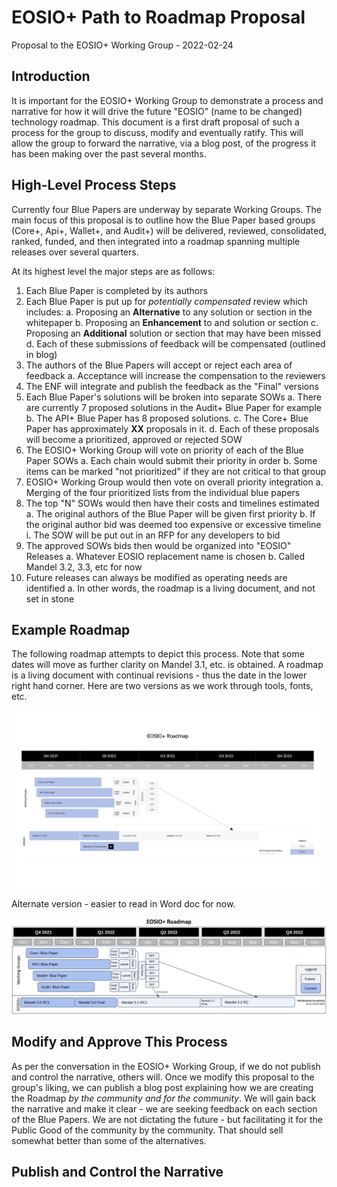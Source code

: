 # EOSIO+ Path to Roadmap Proposal

Proposal to the EOSIO+ Working Group - 2022-02-24

## Introduction

It is important for the EOSIO+ Working Group to demonstrate a process and narrative for how it will drive the future &quot;EOSIO&quot; (name to be changed) technology roadmap. This document is a first draft proposal of such a process for the group to discuss, modify and eventually ratify. This will allow the group to forward the narrative, via a blog post, of the progress it has been making over the past several months.

## High-Level Process Steps

Currently four Blue Papers are underway by separate Working Groups. The main focus of this proposal is to outline how the Blue Paper based groups (Core+, Api+, Wallet+, and Audit+) will be delivered, reviewed, consolidated, ranked, funded, and then integrated into a roadmap spanning multiple releases over several quarters.

At its highest level the major steps are as follows:

1. Each Blue Paper is completed by its authors
2. Each Blue Paper is put up for _potentially compensated_ review which includes:
   a. Proposing an **Alternative** to any solution or section in the whitepaper
   b. Proposing an **Enhancement** to and solution or section
   c. Proposing an **Additional** solution or section that may have been missed
   d. Each of these submissions of feedback will be compensated (outlined in blog)
3. The authors of the Blue Papers will accept or reject each area of feedback
   a. Acceptance will increase the compensation to the reviewers
4. The ENF will integrate and publish the feedback as the &quot;Final&quot; versions
5. Each Blue Paper&#39;s solutions will be broken into separate SOWs
   a. There are currently 7 proposed solutions in the Audit+ Blue Paper for example
   b. The API+ Blue Paper has 8 proposed solutions.
   c. The Core+ Blue Paper has approximately **XX** proposals in it.
   d. Each of these proposals will become a prioritized, approved or rejected SOW
6. The EOSIO+ Working Group will vote on priority of each of the Blue Paper SOWs
   a. Each chain would submit their priority in order
   b. Some items can be marked &quot;not prioritized&quot; if they are not critical to that group
7. EOSIO+ Working Group would then vote on overall priority integration
   a. Merging of the four prioritized lists from the individual blue papers
8. The top &quot;N&quot; SOWs would then have their costs and timelines estimated
   a. The original authors of the Blue Paper will be given first priority
   b. If the original author bid was deemed too expensive or excessive timeline
      i. The SOW will be put out in an RFP for any developers to bid
9. The approved SOWs bids then would be organized into &quot;EOSIO&quot; Releases
   a. Whatever EOSIO replacement name is chosen
   b. Called Mandel 3.2, 3.3, etc for now
10. Future releases can always be modified as operating needs are identified
   a. In other words, the roadmap is a living document, and not set in stone

## Example Roadmap

The following roadmap attempts to depict this process. Note that some dates will move as further clarity on Mandel 3.1, etc. is obtained. A roadmap is a living document with continual revisions - thus the date in the lower right hand corner. Here are two versions as we work through tools, fonts, etc.

![](img/EOSIO+_Final-01.jpg)

Alternate version - easier to read in Word doc for now.

![](img/EOSIO-Roadmap-2022-03-02.png)


## Modify and Approve This Process

As per the conversation in the EOSIO+ Working Group, if we do not publish and control the narrative, others will. Once we modify this proposal to the group&#39;s liking, we can publish a blog post explaining how we are creating the Roadmap _by the community and for the community_. We will gain back the narrative and make it clear - we are seeking feedback on each section of the Blue Papers. We are not dictating the future - but facilitating it for the Public Good of the community by the community. That should sell somewhat better than some of the alternatives.

## Publish and Control the Narrative
